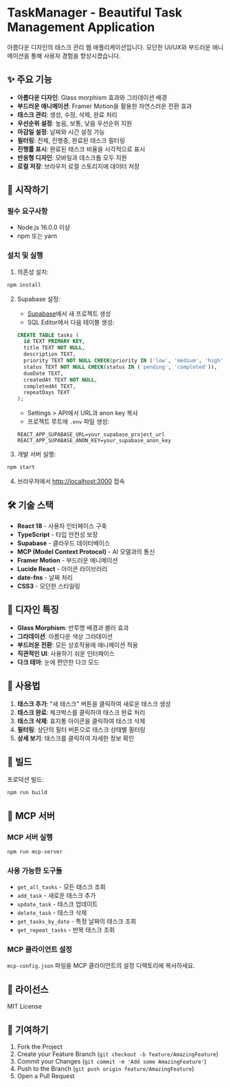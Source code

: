 # TaskManager - Beautiful Task Management Application

아름다운 디자인의 태스크 관리 웹 애플리케이션입니다. 모던한 UI/UX와 부드러운 애니메이션을 통해 사용자 경험을 향상시켰습니다.

## ✨ 주요 기능

- **아름다운 디자인**: Glass morphism 효과와 그라데이션 배경
- **부드러운 애니메이션**: Framer Motion을 활용한 자연스러운 전환 효과
- **태스크 관리**: 생성, 수정, 삭제, 완료 처리
- **우선순위 설정**: 높음, 보통, 낮음 우선순위 지원
- **마감일 설정**: 날짜와 시간 설정 가능
- **필터링**: 전체, 진행중, 완료된 태스크 필터링
- **진행률 표시**: 완료된 태스크 비율을 시각적으로 표시
- **반응형 디자인**: 모바일과 데스크톱 모두 지원
- **로컬 저장**: 브라우저 로컬 스토리지에 데이터 저장

## 🚀 시작하기

### 필수 요구사항

- Node.js 16.0.0 이상
- npm 또는 yarn

### 설치 및 실행

1. 의존성 설치:
```bash
npm install
```

2. Supabase 설정:
   - [Supabase](https://supabase.com)에서 새 프로젝트 생성
   - SQL Editor에서 다음 테이블 생성:
   ```sql
   CREATE TABLE tasks (
     id TEXT PRIMARY KEY,
     title TEXT NOT NULL,
     description TEXT,
     priority TEXT NOT NULL CHECK(priority IN ('low', 'medium', 'high')),
     status TEXT NOT NULL CHECK(status IN ('pending', 'completed')),
     dueDate TEXT,
     createdAt TEXT NOT NULL,
     completedAt TEXT,
     repeatDays TEXT
   );
   ```
   - Settings > API에서 URL과 anon key 복사
   - 프로젝트 루트에 `.env` 파일 생성:
   ```
   REACT_APP_SUPABASE_URL=your_supabase_project_url
   REACT_APP_SUPABASE_ANON_KEY=your_supabase_anon_key
   ```

3. 개발 서버 실행:
```bash
npm start
```

4. 브라우저에서 [http://localhost:3000](http://localhost:3000) 접속

## 🛠️ 기술 스택

- **React 18** - 사용자 인터페이스 구축
- **TypeScript** - 타입 안전성 보장
- **Supabase** - 클라우드 데이터베이스
- **MCP (Model Context Protocol)** - AI 모델과의 통신
- **Framer Motion** - 부드러운 애니메이션
- **Lucide React** - 아이콘 라이브러리
- **date-fns** - 날짜 처리
- **CSS3** - 모던한 스타일링

## 🎨 디자인 특징

- **Glass Morphism**: 반투명 배경과 블러 효과
- **그라데이션**: 아름다운 색상 그라데이션
- **부드러운 전환**: 모든 상호작용에 애니메이션 적용
- **직관적인 UI**: 사용하기 쉬운 인터페이스
- **다크 테마**: 눈에 편안한 다크 모드

## 📱 사용법

1. **태스크 추가**: "새 태스크" 버튼을 클릭하여 새로운 태스크 생성
2. **태스크 완료**: 체크박스를 클릭하여 태스크 완료 처리
3. **태스크 삭제**: 휴지통 아이콘을 클릭하여 태스크 삭제
4. **필터링**: 상단의 필터 버튼으로 태스크 상태별 필터링
5. **상세 보기**: 태스크를 클릭하여 자세한 정보 확인

## 🔧 빌드

프로덕션 빌드:
```bash
npm run build
```

## 🤖 MCP 서버

### MCP 서버 실행
```bash
npm run mcp-server
```

### 사용 가능한 도구들
- `get_all_tasks` - 모든 태스크 조회
- `add_task` - 새로운 태스크 추가
- `update_task` - 태스크 업데이트
- `delete_task` - 태스크 삭제
- `get_tasks_by_date` - 특정 날짜의 태스크 조회
- `get_repeat_tasks` - 반복 태스크 조회

### MCP 클라이언트 설정
`mcp-config.json` 파일을 MCP 클라이언트의 설정 디렉토리에 복사하세요.

## 📄 라이선스

MIT License

## 🤝 기여하기

1. Fork the Project
2. Create your Feature Branch (`git checkout -b feature/AmazingFeature`)
3. Commit your Changes (`git commit -m 'Add some AmazingFeature'`)
4. Push to the Branch (`git push origin feature/AmazingFeature`)
5. Open a Pull Request 